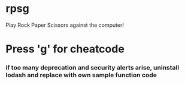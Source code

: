 # rpsg

Play Rock Paper Scissors against the computer!

# Press 'g' for cheatcode

### if too many deprecation and security alerts arise, uninstall lodash and replace with own sample function code